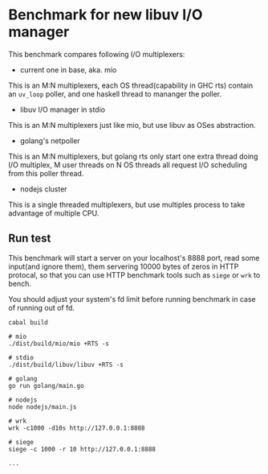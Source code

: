 Benchmark for new libuv I/O manager
===============================

This benchmark compares following I/O multiplexers:

+ current one in base, aka. mio     

This is an M:N multiplexers, each OS thread(capability in GHC rts) contain an `uv_loop` poller, and one haskell thread to mananger the poller.

+ libuv I/O manager in stdio

This is an M:N multiplexers just like mio, but use libuv as OSes abstraction. 

+ golang's netpoller

This is an M:N multiplexers, but golang rts only start one extra thread doing I/O multiplex, M user threads on N OS threads all request I/O scheduling from this poller thread.

+ nodejs cluster

This is a single threaded multiplexers, but use multiples process to take advantage of multiple CPU.


Run test
--------

This benchmark will start a server on your localhost's 8888 port, read some input(and ignore them), them servering 10000 bytes of zeros in HTTP protocal, so that you can use HTTP benchmark tools such as `siege` or `wrk` to bench.

You should adjust your system's fd limit before running benchmark in case of running out of fd.

```
cabal build

# mio
./dist/build/mio/mio +RTS -s

# stdio
./dist/build/libuv/libuv +RTS -s

# golang
go run golang/main.go

# nodejs
node nodejs/main.js

# wrk
wrk -c1000 -d10s http://127.0.0.1:8888   

# siege
siege -c 1000 -r 10 http://127.0.0.1:8888 

...
```
